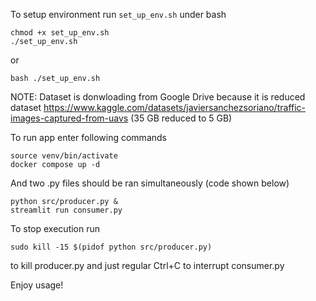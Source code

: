 To setup environment run `set_up_env.sh` under bash
```shell
chmod +x set_up_env.sh
./set_up_env.sh
```
or
```shell
bash ./set_up_env.sh
```
NOTE: Dataset is donwloading from Google Drive because it is reduced dataset https://www.kaggle.com/datasets/javiersanchezsoriano/traffic-images-captured-from-uavs (35 GB reduced to 5 GB)

To run app enter following commands
```shell
source venv/bin/activate
docker compose up -d
```
And two .py files should be ran simultaneously (code shown below)
```shell
python src/producer.py &
streamlit run consumer.py
```
To stop execution run
```shell
sudo kill -15 $(pidof python src/producer.py)
```
to kill producer.py and just regular Ctrl+C to interrupt consumer.py

Enjoy usage!
